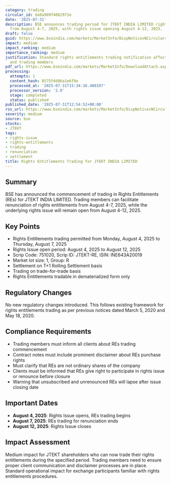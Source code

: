 ```yaml
---
category: trading
circular_id: da8a909f4062971e
date: '2025-07-31'
description: BSE announces trading period for JTEKT INDIA LIMITED rights entitlements
  from August 4-7, 2025, with rights issue opening August 4-12, 2025.
draft: false
guid: https://www.bseindia.com/markets/MarketInfo/DispNoticesNCirculars.aspx?Noticeid={6486C571-9C7B-4CB3-A39B-9C353EFF6A33}&noticeno=20250731-20&dt=07/31/2025&icount=20&totcount=57&flag=0
impact: medium
impact_ranking: medium
importance_ranking: medium
justification: Standard rights entitlements trading notification affecting JTEKT shareholders
  and trading members
pdf_url: https://www.bseindia.com/markets/MarketInfo/DownloadAttach.aspx?id=20250731-20&attachedId=
processing:
  attempts: 1
  content_hash: 8575fdd86a1e6f8e
  processed_at: '2025-07-31T15:34:16.480197'
  processor_version: '2.0'
  stage: completed
  status: published
published_date: '2025-07-31T12:54:52+00:00'
rss_url: https://www.bseindia.com/markets/MarketInfo/DispNoticesNCirculars.aspx?Noticeid={6486C571-9C7B-4CB3-A39B-9C353EFF6A33}&noticeno=20250731-20&dt=07/31/2025&icount=20&totcount=57&flag=0
severity: medium
source: bse
stocks:
- JTEKT
tags:
- rights-issue
- rights-entitlements
- trading
- renunciation
- settlement
title: Rights Entitlements Trading for JTEKT INDIA LIMITED
---
```


## Summary

BSE has announced the commencement of trading in Rights Entitlements (REs) for JTEKT INDIA LIMITED. Trading members can facilitate renunciation of rights entitlements from August 4-7, 2025, while the underlying rights issue will remain open from August 4-12, 2025.

## Key Points

- Rights Entitlements trading permitted from Monday, August 4, 2025 to Thursday, August 7, 2025
- Rights Issue open period: August 4, 2025 to August 12, 2025
- Scrip Code: 751020, Scrip ID: JTEKT-RE, ISIN: INE643A20019
- Market lot size: 1, Group: R
- Settlement on T+1 Rolling Settlement basis
- Trading on trade-for-trade basis
- Rights Entitlements tradable in dematerialized form only

## Regulatory Changes

No new regulatory changes introduced. This follows existing framework for rights entitlements trading as per previous notices dated March 5, 2020 and May 18, 2020.

## Compliance Requirements

- Trading members must inform all clients about REs trading commencement
- Contract notes must include prominent disclaimer about REs purchase rights
- Must clarify that REs are not ordinary shares of the company
- Clients must be informed that REs give right to participate in rights issue or renounce before closure
- Warning that unsubscribed and unrenounced REs will lapse after issue closing date

## Important Dates

- **August 4, 2025**: Rights Issue opens, REs trading begins
- **August 7, 2025**: REs trading for renunciation ends
- **August 12, 2025**: Rights Issue closes

## Impact Assessment

Medium impact for JTEKT shareholders who can now trade their rights entitlements during the specified period. Trading members need to ensure proper client communication and disclaimer processes are in place. Standard operational impact for exchange participants familiar with rights entitlements procedures.